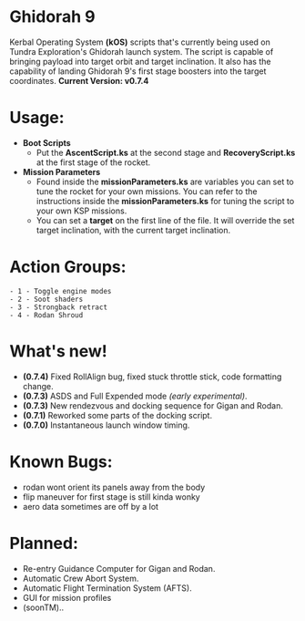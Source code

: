  # Ghidorah 9
 Kerbal Operating System **(kOS)** scripts that's currently being used on 
 Tundra Exploration's Ghidorah launch system. The script is capable of bringing payload
 into target orbit and target inclination. It also has the capability of
 landing Ghidorah 9's first stage boosters into the target coordinates.
  **Current Version: v0.7.4**

 # Usage:
 - **Boot Scripts**
	- Put the **AscentScript.ks** at the second stage and **RecoveryScript.ks** at the
	first stage of the rocket.
 - **Mission Parameters**
	- Found inside the **missionParameters.ks** are variables you can set to tune
	the rocket for your own missions. You can refer to the instructions inside the **missionParameters.ks** for tuning the script to your own KSP missions.
    - You can set a **target** on the first line of the file. It will override the set target inclination, with the current target inclination.
	
 # Action Groups:
	- 1 - Toggle engine modes
	- 2 - Soot shaders
	- 3 - Strongback retract
	- 4 - Rodan Shroud
	
 # What's new!

 - **(0.7.4)** Fixed RollAlign bug, fixed stuck throttle stick, code formatting change.
 - **(0.7.3)** ASDS and Full Expended mode *(early experimental)*.
 - **(0.7.3)** New rendezvous and docking sequence for Gigan and Rodan.
 - **(0.7.1)** Reworked some parts of the docking script.
 - **(0.7.0)** Instantaneous launch window timing.
	
 # Known Bugs:
 - rodan wont orient its panels away from the body
 - flip maneuver for first stage is still kinda wonky
 - aero data sometimes are off by a lot
	
 # Planned:
 - Re-entry Guidance Computer for Gigan and Rodan.
 - Automatic Crew Abort System.
 - Automatic Flight Termination System (AFTS).
 - GUI for mission profiles	
 - (soonTM)..
